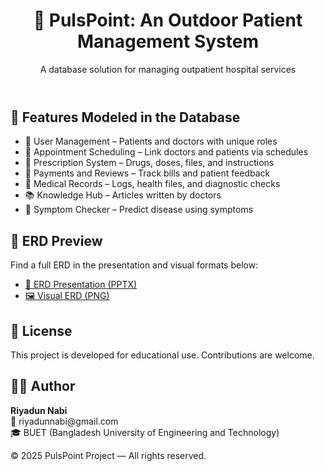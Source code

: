 <!DOCTYPE html>
<html lang="en">

<body>
  <header>
    <h1>💊 PulsPoint: An Outdoor Patient Management System</h1>
    <p>A database solution for managing outpatient hospital services</p>
  </header>

  <section>
    <h2>🏥 Features Modeled in the Database</h2>
    <ul>
      <li>🔐 User Management – Patients and doctors with unique roles</li>
      <li>📅 Appointment Scheduling – Link doctors and patients via schedules</li>
      <li>💊 Prescription System – Drugs, doses, files, and instructions</li>
      <li>💸 Payments and Reviews – Track bills and patient feedback</li>
      <li>📁 Medical Records – Logs, health files, and diagnostic checks</li>
      <li>📚 Knowledge Hub – Articles written by doctors</li>
      <li>🧠 Symptom Checker – Predict disease using symptoms</li>
    </ul>
  </section>
<!--
  <section>
    <h2>📁 Project Structure</h2>
    <pre>
📂 pulspoint-db/
├── erd/
│   ├── pulspoint-erd.csv
│   ├── PulsPoint_ERD_Presentation.pptx
│   └── pulspoint-erd-diagram.png
├── sql/
│   ├── create_tables.sql
│   ├── insert_sample_data.sql
│   └── queries.sql
├── docs/
│   ├── schema_description.md
│   └── entity_summary.md
└── README.md
    </pre>
  </section>
--
  <section>
    <h2>⚙️ Getting Started</h2>
    <ol>
      <li>Clone the repo: <code>git clone https://github.com/your-username/pulspoint-db.git</code></li>
      <li>Open your SQL DBMS (MySQL, PostgreSQL, etc.)</li>
      <li>Run <code>create_tables.sql</code> to build the schema</li>
      <li>Load <code>insert_sample_data.sql</code> to populate test data</li>
      <li>Run sample queries from <code>queries.sql</code></li>
    </ol>
  </section>
--
  <section>
    <h2>🧾 Sample Query</h2>
    <pre><code>SELECT p.first_name, p.last_name, a.appointment_date, d.first_name AS doctor_name
FROM APPOINTMENT a
JOIN PATIENT p ON a.patient_id = p.patient_id
JOIN SCHEDULE s ON a.schedule_id = s.schedule_id
JOIN DOCTOR d ON s.doctor_id = d.doctor_id;</code></pre>
  </section>
-->
  <section>
    <h2>📐 ERD Preview</h2>
    <p>Find a full ERD in the presentation and visual formats below:</p>
    <ul>
      <li><a href="./erd/PulsPoint_ERD_Presentation.pptx">📎 ERD Presentation (PPTX)</a></li>
      <li><a href="./erd/pulspoint-erd-diagram.png">🖼️ Visual ERD (PNG)</a></li>
    </ul>
  </section>

  <section>
    <h2>📘 License</h2>
    <p>This project is developed for educational use. Contributions are welcome.</p>
  </section>

  <section>
    <h2>🙋‍♂️ Author</h2>
    <p><strong>Riyadun Nabi</strong><br />
       📧 riyadunnabi@gmail.com<br />
       🎓 BUET (Bangladesh University of Engineering and Technology)</p>
  </section>

  <div class="footer">© 2025 PulsPoint Project — All rights reserved.</div>
</body>
</html>
